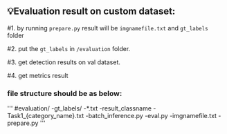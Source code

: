 ## :bulb:Evaluation result on custom dataset: 


#1.   by running `prepare.py` result will be  `imgnamefile.txt` and `gt_labels` folder

#2.   put the `gt_labels` in `/evaluation` folder.

#3.   get detection results on val dataset.

#4.   get metrics result


### file structure should be as below:
'''
 #evaluation/
    -gt_labels/
        -*.txt
    -result_classname
        -Task1_{category_name}.txt
    -batch_inference.py
    -eval.py
    -imgnamefile.txt
    -prepare.py
 '''
